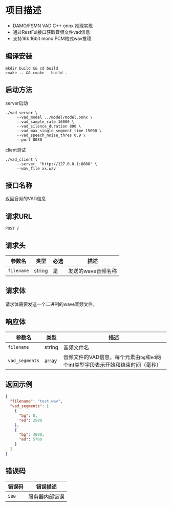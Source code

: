 # 项目描述

- DAMO/FSMN VAD C++ onnx 推理实现
- 通过RestFul接口获取音频文件vad信息
- 支持16k 16bit mono PCM格式wav推理

## 编译安装
```
mkdir build && cd build
cmake .. && cmake --build .
```
## 启动方法

server启动

```
./vad_server \
     --vad_model ../model/model.onnx \
     --vad_sample_rate 16000 \
     --vad_silence_duration 800 \
     --vad_max_single_segment_time 15000 \
     --vad_speech_noise_thres 0.9 \
     --port 8080
```

client测试

```
./vad_client \
     --server  "http://127.0.0.1:8080" \
     --wav_file xx.wav
```


## 接口名称

返回音频的VAD信息

## 请求URL

```
POST /
```

## 请求头

| 参数名   | 类型   | 必选 | 描述             |
| -------- | ------ | ---- | ---------------- |
| `filename` | string | 是   | 发送的wave音频名称 |

## 请求体

请求体需要发送一个二进制的wave音频文件。

## 响应体

| 参数名       | 类型   | 描述                                   |
| ------------ | ------ | -------------------------------------- |
| `filename`     | string | 音频文件名                             |
| `vad_segments` | array  | 音频文件的VAD信息，每个元素由`bg`和`ed`两个int类型字段表示开始和结束时间（毫秒） |

## 返回示例

```json
{
  "filename": "test.wav",
  "vad_segments": [
    {
      "bg": 0,
      "ed": 2500
    },
    {
      "bg": 3000,
      "ed": 5700
    }
  ]
}
```

## 错误码

| 错误码 | 错误描述               |
| ------ | ---------------------- |
| `500`    | 服务器内部错误         |
